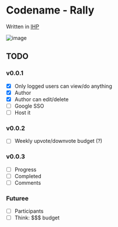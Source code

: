# Codename - Rally

Written in [IHP](https://ihp.digitallyinduced.com/)

![image](https://user-images.githubusercontent.com/1025537/88562695-4d796e00-d031-11ea-8f5f-f4a866685500.png)

## TODO

### v0.0.1

- [X] Only logged users can view/do anything
- [x] Author
- [x] Author can edit/delete
- [ ] Google SSO
- [ ] Host it

### v0.0.2

- [ ] Weekly upvote/downvote budget (?)

### v0.0.3

- [ ] Progress
- [ ] Completed
- [ ] Comments

### Futuree

- [ ] Participants
- [ ] Think: $$$ budget
